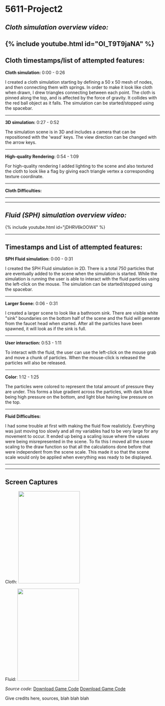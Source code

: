 # 5611-Project2


***Cloth simulation overview video:***
---
{% include youtube.html id="OI_T9T9jaNA" %}
---

**Cloth timestamps/list of attempted features:**
--
**Cloth simulation:** 0:00 - 0:26

I created a cloth simulation starting by defining a 50 x 50 mesh of nodes, and then connecting them with springs. In order to make it look like cloth when drawn, I drew triangles connecting between each point. The cloth is pinned along the top, and is affected by the force of gravity. It collides with the red ball object as it falls. The simulation can be started/stopped using the spacebar.

---
**3D simulation:** 0:27 - 0:52

The simulation scene is in 3D and includes a camera that can be repositioned with the 'wasd' keys. The view direction can be changed with the arrow keys.

---
**High-quality Rendering:** 0:54 - 1:09

For high-quality rendering I added lighting to the scene and also textured the cloth to look like a flag by giving each triangle vertex a corresponding texture coordinate.

---
**Cloth Difficulties:** 



------
-----


***Fluid (SPH) simulation overview video:***
---
{% include youtube.html id="jDHRV6kOOW4" %}

----

**Timestamps and List of attempted features:**
---
**SPH Fluid simulation:** 0:00 - 0:31

I created the SPH Fluid simulation in 2D. There is a total 750 particles that are eventually added to the scene when the simulation is started. While the simulation is running the user is able to interact with the fluid particles using the left-click on the mouse. The simulation can be started/stopped using the spacebar.

---
**Larger Scene:** 0:06 - 0:31

I created a larger scene to look like a bathroom sink. There are visible white "sink" boundaries on the bottom half of the scene and the fluid will generate from the faucet head when started. After all the particles have been spawned, it will look as if the sink is full.

---
**User interaction:** 0:53 - 1:11

To interact with the fluid, the user can use the left-click on the mouse grab and move a chunk of particles. When the mouse-click is released the particles will also be released. 

---
**Color**: 1:12 - 1:25

The particles were colored to represent the total amount of pressure they are under. This forms a blue gradient across the particles, with dark blue being high pressure on the bottom, and light blue having low pressure on the top.

---
**Fluid Difficulties:**

I had some trouble at first with making the fluid flow realisticly. Everything was just moving too slowly and all my variables had to be very large for any movement to occur. It ended up being a scaling issue where the values were being misrepresented in the scene. To fix this I moved all the scene scaling to the draw function so that all the calculations done before that were independent from the scene scale. This made it so that the scene scale would only be applied when everything was ready to be displayed.

----
----
**Screen Captures**
-
Cloth: <img src="./docs/assets/gamestart.JPG" width="200" height="300">

Fluid: <img src="./docs/assets/gamestart.JPG" width="200" height="300">

*Source code:*
<a href= "CSCI5611_Project_1.pde" Cloth code>Download Game Code</a>
<a href= "CSCI5611_Project_1.pde" Fluid code>Download Game Code</a>

Give credits here, sources, blah blah blah



